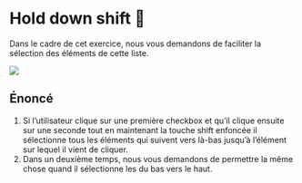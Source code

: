 # Hold down shift 🤯

Dans le cadre de cet exercice, nous vous demandons de faciliter la sélection des éléments de cette liste. 

![](./readme.gif)



## Énoncé 

1. Si l’utilisateur clique sur une première checkbox et qu’il clique ensuite sur une seconde tout en maintenant la touche shift enfoncée il sélectionne tous les éléments qui suivent vers là-bas jusqu’à l’élément sur lequel il vient de cliquer. 
2. Dans un deuxième temps, nous vous demandons de permettre la même chose quand il sélectionne les du bas vers le haut.